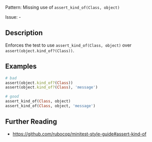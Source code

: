 Pattern: Missing use of `assert_kind_of(Class, object)`

Issue: -

## Description

Enforces the test to use `assert_kind_of(Class, object)` over `assert(object.kind_of?(Class))`.

## Examples

``` ruby
# bad
assert(object.kind_of?(Class))
assert(object.kind_of?(Class), 'message')

# good
assert_kind_of(Class, object)
assert_kind_of(Class, object, 'message')
```

## Further Reading

- <https://github.com/rubocop/minitest-style-guide#assert-kind-of>